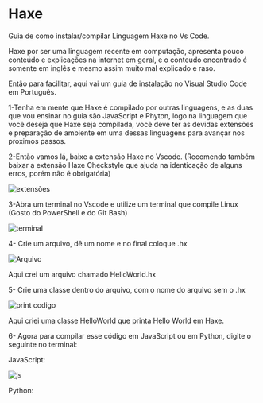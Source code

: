 # Haxe
Guia de como instalar/compilar Linguagem Haxe no Vs Code.

Haxe por ser uma linguagem recente em computação, apresenta pouco conteúdo e explicações na internet em geral, e o conteudo encontrado é somente em inglês e mesmo assim muito mal 
explicado e raso.

Então para facilitar, aqui vai um guia de instalação no Visual Studio Code em Português.

1-Tenha em mente que Haxe é compilado por outras linguagens, e as duas que vou ensinar no guia são JavaScript e Phyton, logo na linguagem que você deseja que Haxe seja compilada, 
você deve ter as devidas extensões e preparação de ambiente em uma dessas linguagens para avançar nos proximos passos.

2-Então vamos lá, baixe a extensão Haxe no Vscode. (Recomendo também baixar a extensão Haxe Checkstyle que ajuda na identicação de alguns erros, porém não é obrigatória)

![extensões](https://user-images.githubusercontent.com/82849005/162436184-2b99518d-7c25-4c18-9a44-9374c7b03e4f.png)

3-Abra um terminal no Vscode e utilize um terminal que compile Linux (Gosto do PowerShell e do Git Bash)

![terminal](https://user-images.githubusercontent.com/82849005/162436732-a0b3f392-65a1-4035-b2d1-4cc6417a4390.png)


4- Crie um arquivo, dê um nome e no final coloque .hx

![Arquivo](https://user-images.githubusercontent.com/82849005/162437693-ea73551b-3154-433b-a0f9-053317eab9d6.png)

Aqui crei um arquivo chamado HelloWorld.hx

5- Crie uma classe dentro do arquivo, com o nome do arquivo sem o .hx

![print codigo](https://user-images.githubusercontent.com/82849005/162438713-97f519a7-9cba-4738-8c4a-8c3e8420fde5.png)

Aqui criei uma classe HelloWorld que printa Hello World em Haxe.

6- Agora para compilar esse código em JavaScript ou em Python, digite o seguinte no terminal: 

JavaScript: 

![js](https://user-images.githubusercontent.com/82849005/162439417-d07f228f-7390-4ba0-994d-7cae94e31f5c.png)



Python: 




